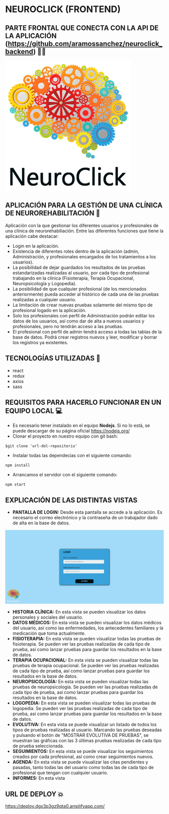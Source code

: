 # NEUROCLICK (FRONTEND)

## PARTE FRONTAL QUE CONECTA CON LA API DE LA APLICACIÓN (https://github.com/aramossanchez/neuroclick_backend) 🤜🤛

![LOGO APLICACION](src/img/screenshot/logo-login.png)

## APLICACIÓN PARA LA GESTIÓN DE UNA CLÍNICA DE NEUROREHABILITACIÓN 🧠

Aplicación con la que gestionar los diferentes usuarios y profesionales de una clínica de neurorehabiliación.
Entre las diferentes funciones que tiene la aplicación cabe destacar:
* Login en la aplicación.
* Existencia de diferentes roles dentro de la aplicación (admin, Administración, y profesionales encargados de los tratamientos a los usuarios).
* La posibilidad de dejar guardados los resultados de las pruebas estandarizadas realizadas al usuario, por cada tipo de profesional trabajando en la clínica (Fisioterapia, Terapia Ocupacional, Neuropsicología y Logopedia).
* La posibilidad de que cualquier profesional (de los mencionados anteriormente) pueda acceder al histórico de cada una de las pruebas realizadas a cualquier usuario.
* La limitación de crear nuevas pruebas solamente del mismo tipo de profesional logado en la aplicación.
* Solo los profesionales con perfil de Administración podrán editar los datos de los usuarios, así como dar de alta a nuevos usuarios y profesionales, pero no tendrán acceso a las pruebas.
* El profesional con perfil de admin tendrá acceso a todas las tablas de la base de datos. Podrá crear registros nuevos y leer, modificar y borrar los registros ya existentes.

## TECNOLOGÍAS UTILIZADAS 🔨
* react
* redux
* axios
* sass

## REQUISITOS PARA HACERLO FUNCIONAR EN UN EQUIPO LOCAL 💻
* Es necesario tener instalado en el equipo **Nodejs**. Si no lo está, se puede descargar de su página oficial https://nodejs.org/
* Clonar el proyecto en nuestro equipo con git bash:
```
$git clone 'url-del-repositorio'
```
* Instalar todas las dependecias con el siguiente comando:
```
npm install
```
* Arrancamos el servidor con el siguiente comando:
```
npm start
```

## EXPLICACIÓN DE LAS DISTINTAS VISTAS
* **PANTALLA DE LOGIN:** Desde esta pantalla se accede a la aplicación. Es necesario el correo electrónico y la contraseña de un trabajador dado de alta en la base de datos.

![PANTALLA LOGIN](src/img/screenshot/login.jpg)

* **HISTORIA CLÍNICA:** En esta vista se pueden visualizar los datos personales y sociales del usuario.
* **DATOS MÉDICOS:** En esta vista se pueden visualizar los datos médicos del usuario, así como las enfermedades, los antecedentes familiares y la medicación que toma actualmente.
* **FISIOTERAPIA:** En esta vista se pueden visualizar todas las pruebas de fisioterapia. Se pueden ver las pruebas realizadas de cada tipo de prueba, así como lanzar pruebas para guardar los resultados en la base de datos.
* **TERAPIA OCUPACIONAL:** En esta vista se pueden visualizar todas las pruebas de terapia ocupacional. Se pueden ver las pruebas realizadas de cada tipo de prueba, así como lanzar pruebas para guardar los resultados en la base de datos.
* **NEUROPSICOLOGÍA:** En esta vista se pueden visualizar todas las pruebas de neuropsicología. Se pueden ver las pruebas realizadas de cada tipo de prueba, así como lanzar pruebas para guardar los resultados en la base de datos.
* **LOGOPEDIA:** En esta vista se pueden visualizar todas las pruebas de logopedia. Se pueden ver las pruebas realizadas de cada tipo de prueba, así como lanzar pruebas para guardar los resultados en la base de datos.
* **EVOLUTIVA:** En esta vista se puede visualizar un listado de todos los tipos de pruebas realizadas al usuario. Marcando las pruebas deseadas y pulsando el botón de "MOSTRAR EVOLUTIVA DE PRUEBAS", se muestran las gráficas con las 3 últimas pruebas realizadas de cada tipo de prueba seleccionada.
* **SEGUIMIENTOS:** En esta vista se puede visualizar los seguimientos creados por cada profesional, así como crear seguimientos nuevos.
* **AGENDA:** En esta vista se puede visualizar las citas pendientes y pasadas, tanto todas las del usuario como todas las de cada tipo de profesional que tengan con cualquier usuario.
* **INFORMES:** En esta vista 

## URL DE DEPLOY 💥
https://deploy.dgx3p3gz9qta0.amplifyapp.com/
